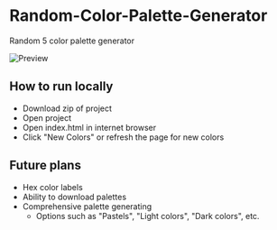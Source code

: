 # Random-Color-Palette-Generator
Random 5 color palette generator

![Preview](https://i.imgur.com/dnPslNF.png)

## How to run locally
- Download zip of project
- Open project
- Open index.html in internet browser
- Click "New Colors" or refresh the page for new colors

## Future plans
- Hex color labels
- Ability to download palettes
- Comprehensive palette generating
	- Options such as "Pastels", "Light colors", "Dark colors", etc.

